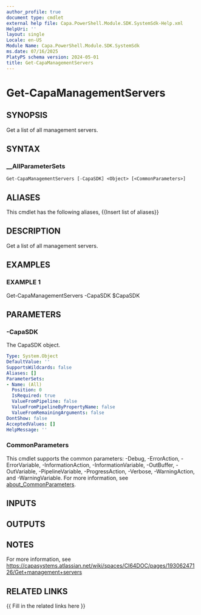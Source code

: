 ```yaml
---
author_profile: true
document type: cmdlet
external help file: Capa.PowerShell.Module.SDK.SystemSdk-Help.xml
HelpUri: ''
layout: single
Locale: en-US
Module Name: Capa.PowerShell.Module.SDK.SystemSdk
ms.date: 07/16/2025
PlatyPS schema version: 2024-05-01
title: Get-CapaManagementServers
---
```


# Get-CapaManagementServers

## SYNOPSIS

Get a list of all management servers.

## SYNTAX

### __AllParameterSets

```
Get-CapaManagementServers [-CapaSDK] <Object> [<CommonParameters>]
```

## ALIASES

This cmdlet has the following aliases,
  {{Insert list of aliases}}

## DESCRIPTION

Get a list of all management servers.

## EXAMPLES

### EXAMPLE 1

Get-CapaManagementServers -CapaSDK $CapaSDK

## PARAMETERS

### -CapaSDK

The CapaSDK object.

```yaml
Type: System.Object
DefaultValue: ''
SupportsWildcards: false
Aliases: []
ParameterSets:
- Name: (All)
  Position: 0
  IsRequired: true
  ValueFromPipeline: false
  ValueFromPipelineByPropertyName: false
  ValueFromRemainingArguments: false
DontShow: false
AcceptedValues: []
HelpMessage: ''
```

### CommonParameters

This cmdlet supports the common parameters: -Debug, -ErrorAction, -ErrorVariable,
-InformationAction, -InformationVariable, -OutBuffer, -OutVariable, -PipelineVariable,
-ProgressAction, -Verbose, -WarningAction, and -WarningVariable. For more information, see
[about_CommonParameters](https://go.microsoft.com/fwlink/?LinkID=113216).

## INPUTS

## OUTPUTS

## NOTES

For more information, see https://capasystems.atlassian.net/wiki/spaces/CI64DOC/pages/19306247126/Get+management+servers


## RELATED LINKS

{{ Fill in the related links here }}


